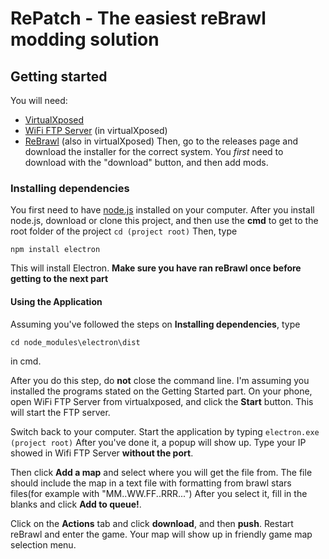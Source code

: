 # RePatch - The easiest reBrawl modding solution
## Getting started
You will need:
 - [VirtualXposed](https://github.com/android-hacker/VirtualXposed)
 - [WiFi FTP Server](https://play.google.com/store/apps/details?id=com.medhaapps.wififtpserver) (in virtualXposed)
 - [ReBrawl](https://rebrawl.gg/) (also in virtualXposed)
Then, go to the releases page and download the installer for the correct system.
You *first* need to download with the "download" button, and then add mods.
### Installing dependencies
You first need to have [node.js](https://nodejs.org/en/download/) installed on your computer.
After you install node.js, download or clone this project, and then use the **cmd** to get to the root folder of the project
```cd (project root)```
Then, type 
```
npm install electron
```
This will install Electron. 
**Make sure you have ran reBrawl once before getting to the next part**
#### Using the Application
Assuming you've followed the steps on **Installing dependencies**, type
```
cd node_modules\electron\dist
```
in cmd.

After you do this step, do **not** close the command line. I'm assuming you installed the programs stated on the Getting Started part.
On your phone, open WiFi FTP Server from virtualxposed, and click the **Start** button. This will start the FTP server. 

Switch back to your computer. Start the application by typing ```electron.exe (project root)```
After you've done it, a popup will show up. Type your IP showed in Wifi FTP Server **without the port**. 

Then click **Add a map** and select where you will get the file from. The file should include the map in a text file with formatting from brawl stars files(for example with "MM..WW.FF..RRR...")
After you select it, fill in the blanks and click **Add to queue!**.

Click on the **Actions** tab and click **download**, and then **push**. Restart reBrawl and enter the game. Your map will show up in friendly game map selection menu.
